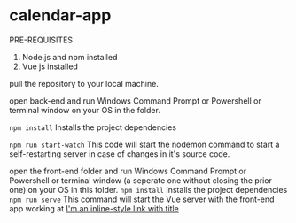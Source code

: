 # calendar-app

PRE-REQUISITES
1. Node.js and npm installed
2. Vue js installed


pull the repository to your local machine.

open back-end and run Windows Command Prompt or Powershell or terminal window on your OS in the folder.

`npm install` Installs the project dependencies

`npm run start-watch`
This code will start the nodemon command to start a self-restarting server in case of changes in it's source code.

open the front-end folder and run Windows Command Prompt or Powershell or terminal window (a seperate one without closing the prior one) on your OS in this folder.
`npm install` Installs the project dependencies
`npm run serve` This command will start the Vue server with the front-end app working at 
[I'm an inline-style link with title](http://localhost:8080/ "Your MEVN calendar app")
